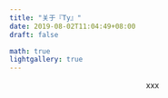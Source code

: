 ```yaml
---
title: "关于『Ty』"
date: 2019-08-02T11:04:49+08:00
draft: false

math: true
lightgallery: true
---
```

<!-- {{<figure src="/images/bg-about.jpg" width="400">}} -->

<div align=center>
xxx


<!-- >**邮箱**： 3tyang@gmail.com  
>**github**： https://github.com/ty888 -->
</div>